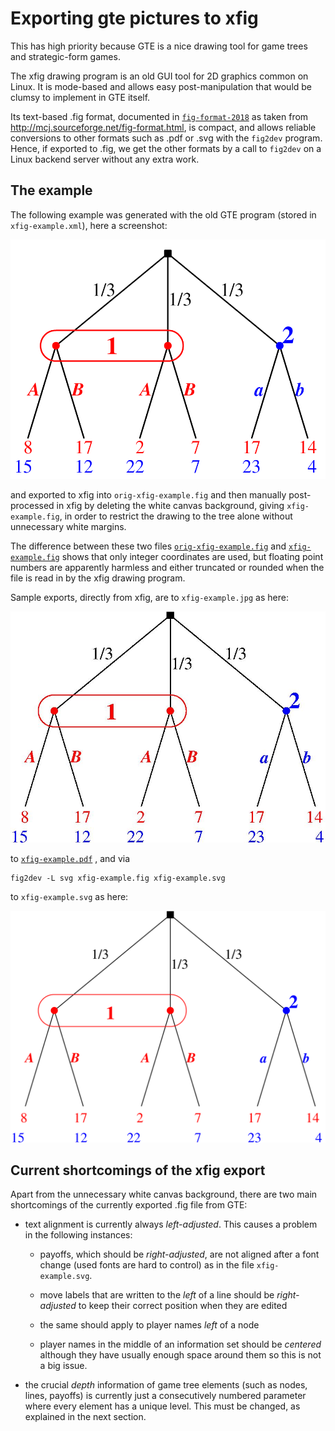 # Exporting gte pictures to xfig

This has high priority because GTE is a nice drawing tool
for game trees and strategic-form games.

The xfig drawing program is an old GUI tool for 2D graphics
common on Linux.
It is mode-based and allows easy post-manipulation that
would be clumsy to implement in GTE itself.

Its text-based .fig format, documented in
[`fig-format-2018`](./fig-format-2018) as 
taken from http://mcj.sourceforge.net/fig-format.html,
is compact, and allows reliable conversions to other formats
such as .pdf or .svg with the `fig2dev` program.
Hence, if exported to .fig, we get the other formats by a
call to `fig2dev` on a Linux backend server without any
extra work.

## The example 

The following example was generated with the old GTE program
(stored in `xfig-example.xml`), here a screenshot:

![](./screenshot.png)

and exported to xfig into `orig-xfig-example.fig`
and then manually post-processed in xfig by deleting the
white canvas background, giving `xfig-example.fig`, in order
to restrict the drawing to the tree alone without
unnecessary white margins.

The difference between these two files
[`orig-xfig-example.fig`](./orig-xfig-example.fig) and
[`xfig-example.fig`](./xfig-example.fig) 
shows that only integer coordinates are used, but floating
point numbers are apparently harmless and either truncated
or rounded when the file is read in by the xfig drawing
program.

Sample exports, directly from xfig, are to `xfig-example.jpg` as here:

![](./xfig-example.jpg)

to 
[`xfig-example.pdf`](./xfig-example.pdf) , 
and via 

    fig2dev -L svg xfig-example.fig xfig-example.svg

to `xfig-example.svg` as here:

![](./xfig-example.svg)

## Current shortcomings of the xfig export

Apart from the unnecessary white canvas background, there
are two main shortcomings of the currently exported .fig
file from GTE:

- text alignment is currently always *left-adjusted*.
  This causes a problem in the following instances:

  * payoffs, which should be *right-adjusted*, are not aligned
    after a font change (used fonts are hard to control)
    as in the file `xfig-example.svg`.

  * move labels that are written to the *left* of a line
    should be *right-adjusted* to keep their correct
    position when they are edited

  * the same should apply to player names *left* of a node

  * player names in the middle of an information set should
    be *centered* although they have usually enough space
    around them so this is not a big issue.

- the crucial *depth* information of game tree elements
  (such as nodes, lines, payoffs) is
  currently just a consecutively numbered parameter where
  every element has a unique level. This must be changed, as
  explained in the next section.


